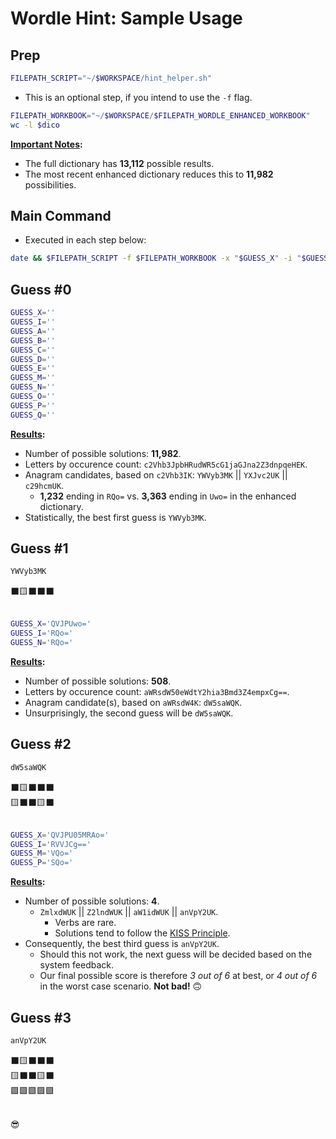 # Wordle Hint: Sample Usage

## Prep
```sh
FILEPATH_SCRIPT="~/$WORKSPACE/hint_helper.sh"
```

* This is an optional step, if you intend to use the `-f` flag.
```sh
FILEPATH_WORKBOOK="~/$WORKSPACE/$FILEPATH_WORDLE_ENHANCED_WORKBOOK"
wc -l $dico
```

<b><u>Important Notes</u>:</b><br>
* The full dictionary has **13,112** possible results.
* The most recent enhanced dictionary reduces this to **11,982** possibilities.



## Main Command
* Executed in each step below:
```sh
date && $FILEPATH_SCRIPT -f $FILEPATH_WORKBOOK -x "$GUESS_X" -i "$GUESS_I" -a "$GUESS_A" -b "$GUESS_B" -c "$GUESS_C" -d "$GUESS_D" -e "$GUESS_E" -m "$GUESS_M" -n "$GUESS_N" -o "$GUESS_O" -p "$GUESS_P" -q "$GUESS_Q"
```


## Guess \#0
```sh
GUESS_X=''
GUESS_I=''
GUESS_A=''
GUESS_B=''
GUESS_C=''
GUESS_D=''
GUESS_E=''
GUESS_M=''
GUESS_N=''
GUESS_O=''
GUESS_P=''
GUESS_Q=''
```

<b><u>Results</u>:</b><br>
* Number of possible solutions: **11,982**.
* Letters by occurence count: `c2Vhb3JpbHRudWR5cG1jaGJna2Z3dnpqeHEK`.
* Anagram candidates, based on `c2Vhb3IK`: `YWVyb3MK` || `YXJvc2UK` || `c29hcmUK`.
  -  **1,232** ending in `RQo=` vs.  **3,363** ending in `Uwo=` in the enhanced dictionary.
* Statistically, the best first guess is `YWVyb3MK`.



## Guess \#1
```sh
YWVyb3MK
```

⬛🟨⬛⬛⬛<br><br>

```sh
GUESS_X='QVJPUwo='
GUESS_I='RQo='
GUESS_N='RQo='
```

<b><u>Results</u>:</b><br>
* Number of possible solutions: **508**.
* Letters by occurence count: `aWRsdW50eWdtY2hia3Bmd3Z4empxCg==`.
* Anagram candidate(s), based on `aWRsdW4K`: `dW5saWQK`.
* Unsurprisingly, the second guess will be `dW5saWQK`.



## Guess \#2
```sh
dW5saWQK
```

⬛🟨⬛⬛⬛<br>
🟨⬛⬛🟨⬛<br><br>

```sh
GUESS_X='QVJPU05MRAo='
GUESS_I='RVVJCg=='
GUESS_M='VQo='
GUESS_P='SQo='
```

<b><u>Results</u>:</b><br>
* Number of possible solutions: **4**.
  - `ZmlxdWUK` || `Z2lndWUK` || `aW1idWUK` || `anVpY2UK`.
    - Verbs are rare.
    - Solutions tend to follow the [KISS Principle](https://www.techopedia.com/definition/20262/keep-it-simple-stupid-principle-kiss-principle).
* Consequently, the best third guess is `anVpY2UK`.
  - Should this not work, the next guess will be decided based on the system feedback.
  - Our final possible score is therefore _3 out of 6_ at best, or _4 out of 6_ in the worst case scenario. **Not bad!** 🙃


## Guess \#3
```sh
anVpY2UK
```

⬛🟨⬛⬛⬛<br>
🟨⬛⬛🟨⬛<br>
🟩🟩🟩🟩🟩<br><br>


😎